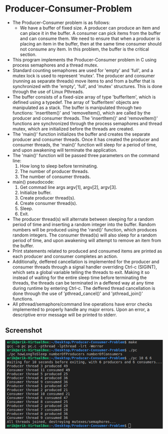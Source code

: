 # Producer-Consumer-Problem
* The Producer-Consumer problem is as follows: 
    * We have a buffer of fixed size. A producer can produce an item and can place it in the buffer. A consumer can pick items from the buffer and can consume them. We need to ensure that when a producer is placing an item in the buffer, then at the same time consumer should not consume any item. In this problem, the buffer is the critical section.
* This program implements the Producer-Consumer problem in C using process semaphores and a thread mutex. 
* Standard counting semaphores are used for 'empty' and 'full', and a mutex lock is used to represent 'mutex'. The producer and consumer (running as separate threads) move items to and from a buffer that is synchronized with the 'empty', 'full', and 'mutex' structures. This is done through the use of Linux Pthreads.
* The buffer consists of a fixed-size array of type 'bufferItem', which is defined using a typedef. The array of 'bufferItem' objects are manipulated as a stack. The buffer is manipulated through two functions: 'insertItem()' and 'removeItem(), which are called by the producer and consumer threads. The 'insertItem()' and 'removeItem()' functions are synchronized through the process semaphores and thread mutex, which are initialized before the threads are created.
* The 'main()' function initializes the buffer and creates the separate producer and consumer threads. Once it has created the producer and consumer threads, the 'main()' function will sleep for a period of time, and upon awakening will terminate the application.
* The 'main()' function will be passed three parameters on the command line:
    1. How long to sleep before terminating.
    2. The number of producer threads.
    3. The number of consumer threads.
* main() pseudocode:
    1. Get commad line args argv[1], argv[2], argv[3].
    2. Initialize buffer.
    3. Create producer thread(s).
    4. Create consumer thread(s).
    5. Sleep.
    6. Exit.
* The producer thread(s) will alternate between sleeping for a random period of time and inserting a random integer into the buffer. Random numbers will be produced using the 'rand()' function, which produces random integers. The consumer thread(s) will also sleep for a random period of time, and upon awakening will attempt to remove an item from the buffer. 
* Print statements related to produced and consumed items are printed as each producer and consumer completes an action. 
* Additionally, deffered cancellation is implemented for the producer and consumer threads through a signal handler overriding Ctrl-c (SIGINT), which sets a global variable telling the threads to exit. Making it so instead of waiting for the entire sleep time before terminating the threads, the threads can be terminated in a deffered way at any time during runtime by entering Ctrl-c. The deffered thread cancellation is done through the use of 'pthread_cancel()' and 'pthread_join()' functions.
* All pthread/semaphore/command line operations have error checks implemented to properly handle any major errors. Upon an error, a descriptive error message will be printed to stderr.
## Screenshot
![Alt text](/screenshot/sc.png?raw=true "sc")